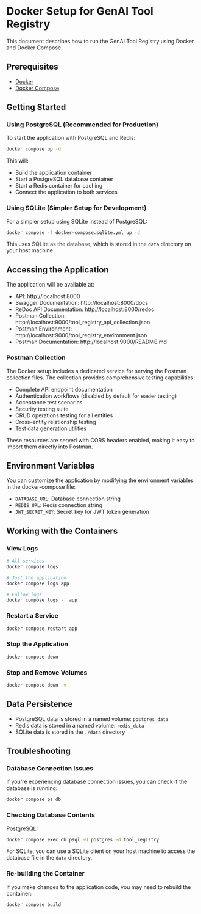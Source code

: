 # Docker Setup for GenAI Tool Registry

This document describes how to run the GenAI Tool Registry using Docker and Docker Compose.

## Prerequisites

- [Docker](https://docs.docker.com/get-docker/)
- [Docker Compose](https://docs.docker.com/compose/install/)

## Getting Started

### Using PostgreSQL (Recommended for Production)

To start the application with PostgreSQL and Redis:

```bash
docker compose up -d
```

This will:
- Build the application container
- Start a PostgreSQL database container
- Start a Redis container for caching
- Connect the application to both services

### Using SQLite (Simpler Setup for Development)

For a simpler setup using SQLite instead of PostgreSQL:

```bash
docker compose -f docker-compose.sqlite.yml up -d
```

This uses SQLite as the database, which is stored in the `data` directory on your host machine.

## Accessing the Application

The application will be available at:

- API: http://localhost:8000
- Swagger Documentation: http://localhost:8000/docs
- ReDoc API Documentation: http://localhost:8000/redoc
- Postman Collection: http://localhost:9000/tool_registry_api_collection.json
- Postman Environment: http://localhost:9000/tool_registry_environment.json
- Postman Documentation: http://localhost:9000/README.md

### Postman Collection

The Docker setup includes a dedicated service for serving the Postman collection files. The collection provides comprehensive testing capabilities:

- Complete API endpoint documentation
- Authentication workflows (disabled by default for easier testing)
- Acceptance test scenarios
- Security testing suite 
- CRUD operations testing for all entities
- Cross-entity relationship testing
- Test data generation utilities

These resources are served with CORS headers enabled, making it easy to import them directly into Postman.

## Environment Variables

You can customize the application by modifying the environment variables in the docker-compose file:

- `DATABASE_URL`: Database connection string
- `REDIS_URL`: Redis connection string
- `JWT_SECRET_KEY`: Secret key for JWT token generation

## Working with the Containers

### View Logs

```bash
# All services
docker compose logs

# Just the application
docker compose logs app

# Follow logs
docker compose logs -f app
```

### Restart a Service

```bash
docker compose restart app
```

### Stop the Application

```bash
docker compose down
```

### Stop and Remove Volumes

```bash
docker compose down -v
```

## Data Persistence

- PostgreSQL data is stored in a named volume: `postgres_data`
- Redis data is stored in a named volume: `redis_data`
- SQLite data is stored in the `./data` directory

## Troubleshooting

### Database Connection Issues

If you're experiencing database connection issues, you can check if the database is running:

```bash
docker compose ps db
```

### Checking Database Contents

PostgreSQL:
```bash
docker compose exec db psql -U postgres -d tool_registry
```

For SQLite, you can use a SQLite client on your host machine to access the database file in the `data` directory.

### Re-building the Container

If you make changes to the application code, you may need to rebuild the container:

```bash
docker compose build
``` 